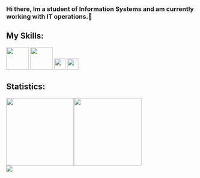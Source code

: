 ### Hi there, Im a student of Information Systems and am currently working with IT operations.👋

<!--
**Valdesmar** is a ✨ _special_ ✨ repository because its `README.md` (this file) appears on your GitHub profile.

Here are some ideas to get you started:

- 🔭 I’m currently working on ...
- 🌱 I’m currently learning ...
- 👯 I’m looking to collaborate on ...
- 🤔 I’m looking for help with ...
- 💬 Ask me about ...
- 📫 How to reach me: ...
- 😄 Pronouns: ...
- ⚡ Fun fact: ...
-->



## My Skills:
<img src="https://skillicons.dev/icons?i=c,cs,py,java&perline=4" height="60rem">

<img src="https://skillicons.dev/icons?i=mysql,sqlite,mongodb,maven,gradle&perline=4" height="60rem">

<img src="https://skillicons.dev/icons?i=linux,git&perline=4" height="30rem">

<img src="https://skillicons.dev/icons?i=html,css,js&perline=4" height="30rem">




## Statistics:
<div style="display: flex; flex-direction: row;"> 
  <img height="180em" src="https://github-readme-stats.vercel.app/api/top-langs/?username=Valdesmar&layout=compact&langs_count=7&theme=nightowl"/>

  <img height="180em" src="https://github-readme-stats.vercel.app/api?username=Valdesmar&show_icons=true&theme=nightowl&include_all_commits=true&count_private=true"/>

  
</div>

<img src="https://github-profile-trophy.vercel.app/?username=Valdesmar&theme=darkhub&margin-w=9&hide_border=true">








